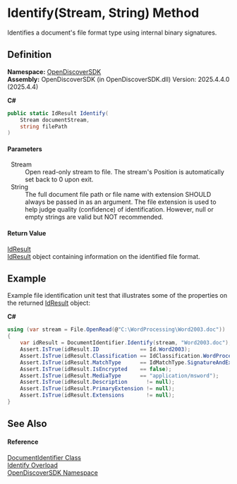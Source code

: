 # Identify(Stream, String) Method


Identifies a document's file format type using internal binary signatures.



## Definition
**Namespace:** <a href="269fabc9-a080-183c-2b1b-268520e2038c">OpenDiscoverSDK</a>  
**Assembly:** OpenDiscoverSDK (in OpenDiscoverSDK.dll) Version: 2025.4.4.0 (2025.4.4)

**C#**
``` C#
public static IdResult Identify(
	Stream documentStream,
	string filePath
)
```



#### Parameters
<dl><dt>  Stream</dt><dd>Open read-only stream to file. The stream's Position is automatically set back to 0 upon exit.</dd><dt>  String</dt><dd>The full document file path or file name with extension SHOULD always be passed in as an argument. The file extension is used to help judge quality (confidence) of identification. However, null or empty strings are valid but NOT recommended.</dd></dl>

#### Return Value
<a href="b988a0c1-116e-339f-6db3-dfdf9ab0247a">IdResult</a>  
<a href="b988a0c1-116e-339f-6db3-dfdf9ab0247a">IdResult</a> object containing information on the identified file format.

## Example
Example file identification unit test that illustrates some of the properties on the returned <a href="b988a0c1-116e-339f-6db3-dfdf9ab0247a">IdResult</a> object: 

**C#**  
``` C#
using (var stream = File.OpenRead(@"C:\WordProcessing\Word2003.doc"))
{
    var idResult = DocumentIdentifier.Identify(stream, "Word2003.doc");
    Assert.IsTrue(idResult.ID             == Id.Word2003);                      
    Assert.IsTrue(idResult.Classification == IdClassification.WordProcessing);    // Classification of format
    Assert.IsTrue(idResult.MatchType      == IdMatchType.SignatureAndExtension);  // Quality of identication
    Assert.IsTrue(idResult.IsEncrypted    == false);  
    Assert.IsTrue(idResult.MediaType      == "application/msword");  
    Assert.IsTrue(idResult.Description      != null);  
    Assert.IsTrue(idResult.PrimaryExtension != null);                  
    Assert.IsTrue(idResult.Extensions       != null);
}
```


## See Also


#### Reference
<a href="5c18f0cf-0ec5-aff9-10b8-e2c62ac74a73">DocumentIdentifier Class</a>  
<a href="c456530a-cd7f-440f-4d44-a5b8a3278b7e">Identify Overload</a>  
<a href="269fabc9-a080-183c-2b1b-268520e2038c">OpenDiscoverSDK Namespace</a>  
